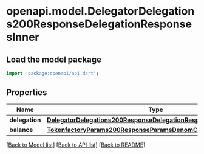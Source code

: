 # openapi.model.DelegatorDelegations200ResponseDelegationResponsesInner

## Load the model package
```dart
import 'package:openapi/api.dart';
```

## Properties
Name | Type | Description | Notes
------------ | ------------- | ------------- | -------------
**delegation** | [**DelegatorDelegations200ResponseDelegationResponsesInnerDelegation**](DelegatorDelegations200ResponseDelegationResponsesInnerDelegation.md) |  | [optional] 
**balance** | [**TokenfactoryParams200ResponseParamsDenomCreationFeeInner**](TokenfactoryParams200ResponseParamsDenomCreationFeeInner.md) |  | [optional] 

[[Back to Model list]](../README.md#documentation-for-models) [[Back to API list]](../README.md#documentation-for-api-endpoints) [[Back to README]](../README.md)


